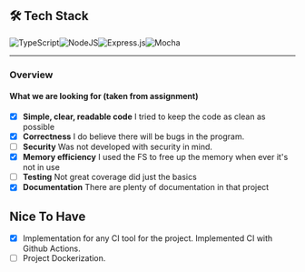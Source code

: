 ## 🛠  Tech Stack


![TypeScript](https://img.shields.io/badge/typescript-%23007ACC.svg?style=for-the-badge&logo=typescript&logoColor=white)![NodeJS](https://img.shields.io/badge/node.js-%2343853D.svg?style=for-the-badge&logo=node.js&logoColor=white)![Express.js](https://img.shields.io/badge/express.js-%23404d59.svg?style=for-the-badge&logo=express&logoColor=%2361DAFB)![Mocha](https://img.shields.io/badge/mocha.js-%2343853D.svg?style=for-the-badge&logo=mocha&logoColor=white)

-------------

### Overview

#### What we are looking for (taken from assignment)
- [X] **Simple, clear, readable code** 
I tried to keep the code as clean as possible
-  [x] **Correctness**
I do believe there will be bugs in the program.
- [ ] **Security** Was not developed with security in mind.
- [x] **Memory efficiency** I used the FS to free up the memory when ever it's not in use
- [ ] **Testing** Not great coverage did just the basics
- [x] **Documentation** There are plenty of documentation in that project 

## Nice To Have
- [x] Implementation for any CI tool for the project.
    Implemented CI with Github Actions.
- [ ] Project Dockerization.
